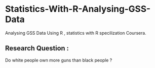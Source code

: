 # Statistics-With-R-Analysing-GSS-Data

Analysing GSS Data Using R , statistics with R specilization Coursera.

## Research Question : 
Do white people own more guns than black people ? 
